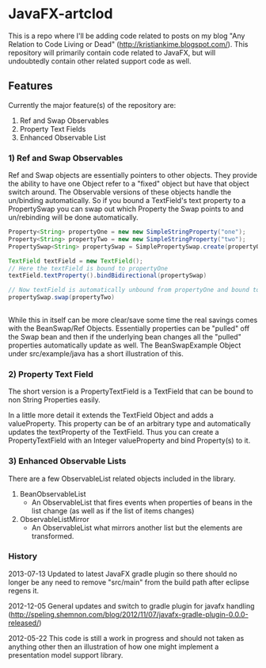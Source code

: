 # JavaFX-artclod

This is a repo where I'll be adding code related to posts on my blog "Any Relation to Code Living or Dead" (http://kristiankime.blogspot.com/). This repository will primarily contain code related to JavaFX, but will undoubtedly contain other related support code as well.

## Features

Currently the major feature(s) of the repository are:
1. Ref and Swap Observables
2. Property Text Fields
3. Enhanced Observable List 

### 1) Ref and Swap Observables

Ref and Swap objects are essentially pointers to other objects. They provide the ability to have one Object refer to a "fixed" object but have that object switch around. The Observable versions of these objects handle the un/binding automatically. So if you bound a TextField's text property to a PropertySwap<String> you can swap out which Property<String> the Swap points to and un/rebinding will be done automatically.  

```java
Property<String> propertyOne = new new SimpleStringProperty("one");
Property<String> propertyTwo = new new SimpleStringProperty("two");
PropertySwap<String> propertySwap = SimplePropertySwap.create(propertyOne);

TextField textField = new TextField();
// Here the textField is bound to propertyOne
textField.textProperty().bindBidirectional(propertySwap) 

// Now textField is automatically unbound from propertyOne and bound to propertyTwo
propertySwap.swap(propertyTwo)
	
```

While this in itself can be more clear/save some time the real savings comes with the BeanSwap/Ref Objects. Essentially properties can be "pulled" off the Swap bean and then if the underlying bean changes all the "pulled" properties automatically update as well. The BeanSwapExample Object under src/example/java has a short illustration of this.

### 2) Property Text Field

The short version is a PropertyTextField is a TextField that can be bound to non String Properties easily.

In a little more detail it extends the TextField Object and adds a valueProperty. This property can be of an arbitrary type and automatically updates the textProperty of the TextField. Thus you can create a PropertyTextField with an Integer valueProperty and bind Property<Integer>(s) to it.

### 3) Enhanced Observable Lists

There are a few ObservableList related objects included in the library.

1. BeanObservableList 
	* An ObservableList that fires events when properties of beans in the list change (as well as if the list of items changes)  
2. ObservableListMirror
	* An ObservableList what mirrors another list but the elements are transformed.

### History
2013-07-13 Updated to latest JavaFX gradle plugin so there should no longer be any need to remove "src/main" from the build path after eclipse regens it.

2012-12-05 General updates and switch to gradle plugin for javafx handling (http://speling.shemnon.com/blog/2012/11/07/javafx-gradle-plugin-0.0.0-released/)

2012-05-22 This code is still a work in progress and should not taken as anything other then an illustration of how one might implement a presentation model support library. 
